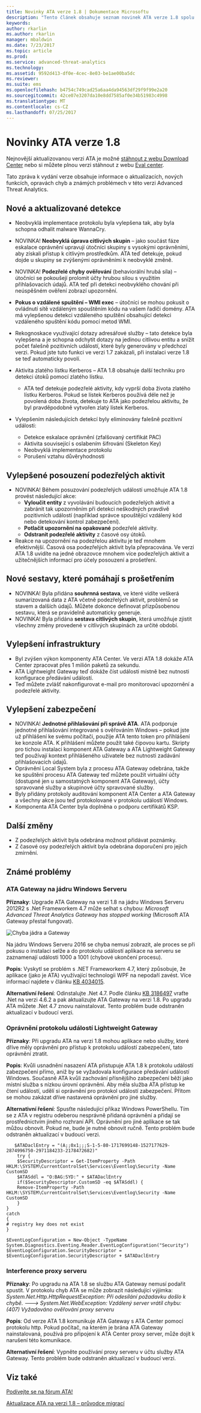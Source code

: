 ```yaml
---
title: Novinky ATA verze 1.8 | Dokumentace Microsoftu
description: "Tento článek obsahuje seznam novinek ATA verze 1.8 spolu se známými problémy."
keywords: 
author: rkarlin
ms.author: rkarlin
manager: mbaldwin
ms.date: 7/23/2017
ms.topic: article
ms.prod: 
ms.service: advanced-threat-analytics
ms.technology: 
ms.assetid: 9592d413-df0e-4cec-8e03-be1ae00ba5dc
ms.reviewer: 
ms.suite: ems
ms.openlocfilehash: b4754c749cad25a6aa4da94563df29f9f99e2a20
ms.sourcegitcommit: 42ce07e3207da10e8dd7585af0e34b51983c4998
ms.translationtype: MT
ms.contentlocale: cs-CZ
ms.lasthandoff: 07/25/2017
---
```

# <a name="whats-new-in-ata-version-18"></a>Novinky ATA verze 1.8

Nejnovější aktualizovanou verzi ATA je možné [stáhnout z webu Download Center](https://www.microsoft.com/download/details.aspx?id=55536) nebo si můžete plnou verzi stáhnout z webu [Eval center](http://www.microsoft.com/evalcenter/evaluate-microsoft-advanced-threat-analytics).

Tato zpráva k vydání verze obsahuje informace o aktualizacích, nových funkcích, opravách chyb a známých problémech v této verzi Advanced Threat Analytics.



## <a name="new--updated-detections"></a>Nové a aktualizované detekce

- Neobvyklá implementace protokolu byla vylepšena tak, aby byla schopna odhalit malware WannaCry.

- NOVINKA! **Neobvyklá úprava citlivých skupin** – jako součást fáze eskalace oprávnění upravují útočníci skupiny s vysokými oprávněními, aby získali přístup k citlivým prostředkům. ATA teď detekuje, pokud dojde u skupiny se zvýšenými oprávněními k neobvyklé změně.
- NOVINKA! **Podezřelé chyby ověřování** (behaviorální hrubá síla) – útočníci se pokoušejí prolomit účty hrubou silou s využitím přihlašovacích údajů. ATA teď při detekci neobvyklého chování při neúspěšném ověření zobrazí upozornění.   

- **Pokus o vzdálené spuštění – WMI exec** – útočníci se mohou pokusit o ovládnutí sítě vzdáleným spouštěním kódu na vašem řadiči domény. ATA má vylepšenou detekci vzdáleného spuštění obsahující detekci vzdáleného spuštění kódu pomocí metod WMI.

- Rekognoskace využívající dotazy adresářové služby – tato detekce byla vylepšena a je schopna odchytit dotazy na jedinou citlivou entitu a snížit počet falešně pozitivních událostí, které byly generovány v předchozí verzi. Pokud jste tuto funkci ve verzi 1.7 zakázali, při instalaci verze 1.8 se teď automaticky povolí.

- Aktivita zlatého lístku Kerberos – ATA 1.8 obsahuje další techniku pro detekci útoků pomocí zlatého lístku.
    - ATA teď detekuje podezřelé aktivity, kdy vyprší doba života zlatého lístku Kerberos. Pokud se lístek Kerberos používá déle než je povolená doba života, detekuje to ATA jako podezřelou aktivitu, že byl pravděpodobně vytvořen zlatý lístek Kerberos.
- Vylepšením následujících detekcí byly eliminovány falešně pozitivní události:  
    - Detekce eskalace oprávnění (zfalšovaný certifikát PAC) 
    - Aktivita související s oslabením šifrování (Skeleton Key)
    - Neobvyklá implementace protokolu
    - Porušení vztahu důvěryhodnosti

## <a name="improved-triage-of-suspicious-activities"></a>Vylepšené posouzení podezřelých aktivit

-   NOVINKA! Během posuzování podezřelých událostí umožňuje ATA 1.8 provést následující akce: 
    - **Vyloučit entity** z vyvolávání budoucích podezřelých aktivit a zabránit tak upozorněním při detekci neškodných pravdivě pozitivních událostí (například správce spouštějící vzdálený kód nebo detekování kontrol zabezpečení).
    - **Potlačit upozornění na opakované** podezřelé aktivity.
    - **Odstranit podezřelé aktivity** z časové osy útoků.
-   Reakce na upozornění na podezřelou aktivitu je teď mnohem efektivnější. Časová osa podezřelých aktivit byla přepracována. Ve verzi ATA 1.8 uvidíte na jedné obrazovce mnohem více podezřelých aktivit a užitečnějších informací pro účely posouzení a prošetření. 

## <a name="new-reports-to-help-you-investigate"></a>Nové sestavy, které pomáhají s prošetřením 
-   NOVINKA! Byla přidána **souhrnná sestava**, ve které vidíte veškerá sumarizovaná data z ATA včetně podezřelých aktivit, problémů se stavem a dalších údajů. Můžete dokonce definovat přizpůsobenou sestavu, která se pravidelně automaticky generuje.
-   NOVINKA! Byla přidána **sestava citlivých skupin**, která umožňuje zjistit všechny změny provedené v citlivých skupinách za určité období.


## <a name="infrastructure-improvements"></a>Vylepšení infrastruktury

-   Byl zvýšen výkon komponenty ATA Center. Ve verzi ATA 1.8 dokáže ATA Center zpracovat přes 1 milión paketů za sekundu.
-   ATA Lightweight Gateway teď dokáže číst události místně bez nutnosti konfigurace předávání událostí.
-   Teď můžete zvlášť nakonfigurovat e-mail pro monitorovací upozornění a podezřelé aktivity.

## <a name="security-improvements"></a>Vylepšení zabezpečení

-   NOVINKA! **Jednotné přihlašování při správě ATA**. ATA podporuje jednotné přihlašování integrované s ověřováním Windows – pokud jste už přihlášení ke svému počítači, použije ATA tento token pro přihlášení ke konzole ATA. K přihlášení můžete použít také čipovou kartu. Skripty pro tichou instalaci komponent ATA Gateway a ATA Lightweight Gateway teď používají kontext přihlášeného uživatele bez nutnosti zadávání přihlašovacích údajů.
-   Oprávnění Local System byla z procesu ATA Gateway odebrána, takže ke spuštění procesu ATA Gateway teď můžete použít virtuální účty (dostupné jen u samostatných komponent ATA Gateway), účty spravované služby a skupinové účty spravované služby.   
-   Byly přidány protokoly auditování komponent ATA Center a ATA Gateway a všechny akce jsou teď protokolované v protokolu událostí Windows.
-   Komponenta ATA Center byla doplněna o podporu certifikátů KSP.

## <a name="additional-changes"></a>Další změny

- Z podezřelých aktivit byla odebrána možnost přidávat poznámky.
- Z časové osy podezřelých aktivit byla odebrána doporučení pro jejich zmírnění.

## <a name="known-issues"></a>Známé problémy

### <a name="ata-gateway-on-windows-server-core"></a>ATA Gateway na jádru Windows Serveru

**Příznaky**: Upgrade ATA Gateway na verzi 1.8 na jádru Windows Serveru 2012R2 s .Net Frameworkem 4.7 může selhat s chybou: *Microsoft Advanced Threat Analytics Gateway has stopped working* (Microsoft ATA Gateway přestal fungovat). 

![Chyba jádra a Gateway](./media/gateway-core-error.png)

Na jádru Windows Serveru 2016 se chyba nemusí zobrazit, ale proces se při pokusu o instalaci selže a do protokolu událostí aplikace na serveru se zaznamenají události 1000 a 1001 (chybové ukončení procesu).

**Popis**: Vyskytl se problém s .NET Frameworkem 4.7, který způsobuje, že aplikace (jako je ATA) využívající technologii WPF na nepodaří zavést. Více informací najdete v článku [KB 4034015](https://support.microsoft.com/help/4034015/wpf-window-can-t-be-loaded-after-you-install-the-net-framework-4-7-on). 

**Alternativní řešení**: Odinstalujte .Net 4.7. Podle článku [KB 3186497](https://support.microsoft.com/help/3186497/the-net-framework-4-7-offline-installer-for-windows) vraťte .Net na verzi 4.6.2 a pak aktualizujte ATA Gateway na verzi 1.8. Po upgradu ATA můžete .Net 4.7 znovu nainstalovat.  Tento problém bude odstraněn aktualizací v budoucí verzi.

### <a name="lightweight-gateway-event-log-permissions"></a>Oprávnění protokolu událostí Lightweight Gateway

**Příznaky**: Při upgradu ATA na verzi 1.8 mohou aplikace nebo služby, které dříve měly oprávnění pro přístup k protokolu událostí zabezpečení, tato oprávnění ztratit. 

**Popis**: Kvůli usnadnění nasazení ATA přistupuje ATA 1.8 k protokolu událostí zabezpečení přímo, aniž by se vyžadovala konfigurace předávání událostí Windows. Současně ATA kvůli zachování přísnějšího zabezpečení běží jako místní služba s nízkou úrovní oprávnění. Aby měla služba ATA přístup ke čtení událostí, udělí si oprávnění pro protokol událostí zabezpečení. Přitom se mohou zakázat dříve nastavená oprávnění pro jiné služby.

**Alternativní řešení**: Spusťte následující příkaz Windows PowerShellu. Tím se z ATA v registru odeberou nesprávně přidaná oprávnění a přidají se prostřednictvím jiného rozhraní API. Oprávnění pro jiné aplikace se tak můžou obnovit. Pokud ne, bude je nutné obnovit ručně. Tento problém bude odstraněn aktualizací v budoucí verzi. 

       $ATADaclEntry = "(A;;0x1;;;S-1-5-80-1717699148-1527177629-2874996750-2971184233-2178472682)"
        try {
        $SecurityDescriptor = Get-ItemProperty -Path HKLM:\SYSTEM\CurrentControlSet\Services\Eventlog\Security -Name CustomSD
        $ATASddl = "O:BAG:SYD:" + $ATADaclEntry 
        if($SecurityDescriptor.CustomSD -eq $ATASddl) {
        Remove-ItemProperty -Path HKLM:\SYSTEM\CurrentControlSet\Services\Eventlog\Security -Name CustomSD
        }
    }
    catch
    {
    # registry key does not exist
    }

    $EventLogConfiguration = New-Object -TypeName System.Diagnostics.Eventing.Reader.EventLogConfiguration("Security")
    $EventLogConfiguration.SecurityDescriptor = $EventLogConfiguration.SecurityDescriptor + $ATADaclEntry

### <a name="proxy-interference"></a>Interference proxy serveru

**Příznaky**: Po upgradu na ATA 1.8 se službu ATA Gateway nemusí podařit spustit. V protokolu chyb ATA se může zobrazit následující výjimka: *System.Net.Http.HttpRequestException: Při odesílání požadavku došlo k chybě. ---> System.Net.WebException: Vzdálený server vrátil chybu: (407) Vyžadováno ověřování proxy serveru*

**Popis**: Od verze ATA 1.8 komunikuje ATA Gateway s ATA Center pomocí protokolu http. Pokud počítač, na kterém je brána ATA Gateway nainstalovaná, používá pro připojení k ATA Center proxy server, může dojít k narušení této komunikace. 

**Alternativní řešení**: Vypněte používání proxy serveru v účtu služby ATA Gateway. Tento problém bude odstraněn aktualizací v budoucí verzi.


## <a name="see-also"></a>Viz také
[Podívejte se na fórum ATA!](https://social.technet.microsoft.com/Forums/security/home?forum=mata)

[Aktualizace ATA na verzi 1.8 – průvodce migrací](ata-update-1.8-migration-guide.md)


